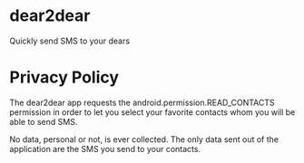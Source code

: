 # dear2dear

Quickly send SMS to your dears

# Privacy Policy

The dear2dear app requests the android.permission.READ_CONTACTS permission in order to let you select your favorite contacts whom you will be able to send SMS.

No data, personal or not, is ever collected.
The only data sent out of the application are the SMS you send to your contacts.
